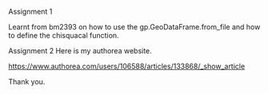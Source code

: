 Assignment 1

Learnt from bm2393 on how to use the gp.GeoDataFrame.from_file and how to define the chisquacal function.

Assignment 2
Here is my authorea website. 

https://www.authorea.com/users/106588/articles/133868/_show_article



Thank you. 
